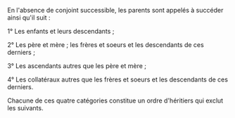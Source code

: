   
 En l'absence de conjoint successible, les parents sont appelés à succéder ainsi qu'il suit :  

  
 1° Les enfants et leurs descendants ;  

  
 2° Les père et mère ; les frères et soeurs et les descendants de ces derniers ;  

  
 3° Les ascendants autres que les père et mère ;  

  
 4° Les collatéraux autres que les frères et soeurs et les descendants de ces derniers.  

  
 Chacune de ces quatre catégories constitue un ordre d'héritiers qui exclut les suivants.  
